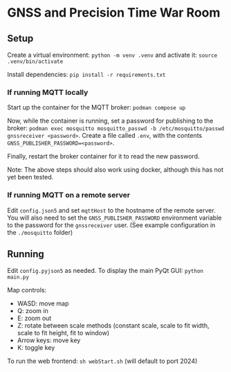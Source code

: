 # GNSS and Precision Time War Room

## Setup

Create a virtual environment: `python -m venv .venv` and activate it: `source .venv/bin/activate`

Install dependencies: `pip install -r requirements.txt`

### If running MQTT locally

Start up the container for the MQTT broker: `podman compose up`

Now, while the container is running, set a password for publishing to the broker: `podman exec mosquitto mosquitto_passwd -b /etc/mosquitto/passwd gnssreceiver <password>`. Create a file called `.env`, with the contents `GNSS_PUBLISHER_PASSWORD=<password>`.

Finally, restart the broker container for it to read the new password.

Note: The above steps should also work using docker, although this has not yet been tested.

### If running MQTT on a remote server

Edit `config.json5` and set `mqttHost` to the hostname of the remote server. You will also need to set the `GNSS_PUBLISHER_PASSWORD` environment variable to the password for the `gnssreceiver` user. (See example configuration in the `./mosquitto` folder)

## Running

Edit `config.pyjson5` as needed. To display the main PyQt GUI: `python main.py`

Map controls:
- WASD: move map
- Q: zoom in
- E: zoom out
- Z: rotate between scale methods (constant scale, scale to fit width, scale to fit height, fit to window)
- Arrow keys: move key
- K: toggle key

To run the web frontend: `sh webStart.sh` (will default to port 2024)
